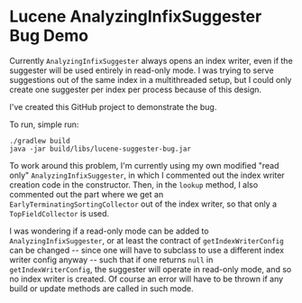 Lucene AnalyzingInfixSuggester Bug Demo
=======================================

Currently `AnalyzingInfixSuggester` always opens an index writer, even if the
suggester will be used entirely in read-only mode. I was trying to serve
suggestions out of the same index in a multithreaded setup, but I could only
create one suggester per index per process because of this design.

I've created this GitHub project to demonstrate the bug.

To run, simple run:

    ./gradlew build
    java -jar build/libs/lucene-suggester-bug.jar

To work around this problem, I'm currently using my own modified "read only"
`AnalyzingInfixSuggester`, in which I commented out the index writer creation
code in the constructor. Then, in the `lookup` method, I also commented out
the part where we get an `EarlyTerminatingSortingCollector` out of the
index writer, so that only a `TopFieldCollector` is used.

I was wondering if a read-only mode can be added to `AnalyzingInfixSuggester`,
or at least the contract of `getIndexWriterConfig` can be changed -- since
one will have to subclass to use a different index writer config anyway --
such that if one returns `null` in `getIndexWriterConfig`, the suggester
will operate in read-only mode, and so no index writer is created. Of course
an error will have to be thrown if any build or update methods are called in
such mode.
